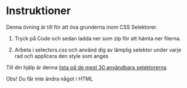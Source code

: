 # Instruktioner

Denna övning är till för att öva grunderna inom CSS Selektorer.

1. Tryck på Code och sedan ladda ner som zip för att hämta ner filerna.

2. Arbeta i selectors.css och använd dig av lämplig selektor under varje rad och applicera den style som anges

Till din hjälp är denna [lista på de mest 30 användbara selektorerna](https://code.tutsplus.com/tutorials/the-30-css-selectors-you-must-memorize--net-16048)

Obs! Du får inte ändra något i HTML
